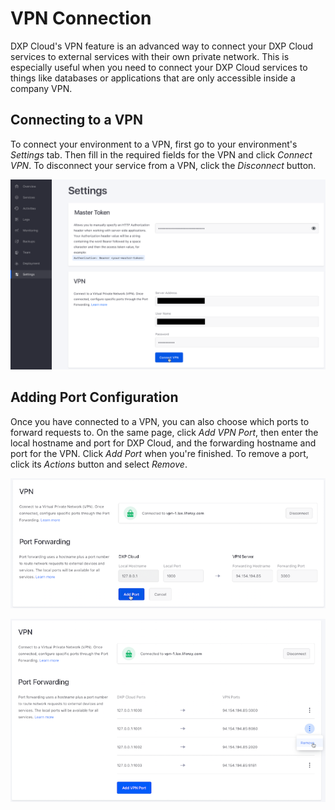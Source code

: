 # VPN Connection

DXP Cloud's VPN feature is an advanced way to connect your DXP Cloud services to
external services with their own private network. This is especially useful when 
you need to connect your DXP Cloud services to things like databases or 
applications that are only accessible inside a company VPN. 

## Connecting to a VPN

To connect your environment to a VPN, first go to your environment's *Settings* 
tab. Then fill in the required fields for the VPN and click *Connect VPN*. To 
disconnect your service from a VPN, click the *Disconnect* button. 

![Figure 1: You can connect to a VPN from the Settings tab.](../../images/vpn.png)

## Adding Port Configuration

Once you have connected to a VPN, you can also choose which ports to forward 
requests to. On the same page, click *Add VPN Port*, then enter the local 
hostname and port for DXP Cloud, and the forwarding hostname and port for the 
VPN. Click *Add Port* when you're finished. To remove a port, click its 
*Actions* button and select *Remove*. 

![Figure 1: You can also configure port forwarding.](../../images/vpn-port-config.png)

![Figure 1: Remove a port via the Actions button.](../../images/vpn-port-remove.png)
